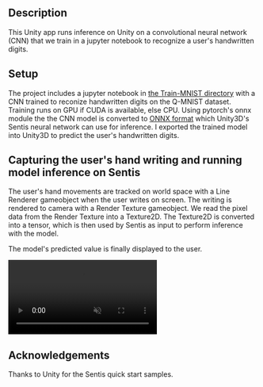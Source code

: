 ## Description
This Unity app runs inference on Unity on a convolutional neural network (CNN) that we train in a jupyter notebook to recognize a user's handwritten digits. 

## Setup
The project includes a jupyter notebook in [the Train-MNIST directory](https://github.com/sergiosolorzano/qmnist-unity-sentis-nn/tree/main/Train-MNIST) with a CNN trained to reconize handwritten digits on the Q-MNIST dataset. Training runs on GPU if CUDA is available, else CPU. Using pytorch's onnx module the the CNN model is converted to [ONNX format](https://docs.unity3d.com/Packages/com.unity.sentis@1.3/manual/convert-a-file-to-onnx.html#:~:text=Converting%20PyTorch%20files%20to%20ONNX&text=You%20will%20need%20to%20first,not%20contain%20the%20model%20graph.) which Unity3D's Sentis neural network can use for inference. I exported the trained model into Unity3D to predict the user's handwritten digits.

## Capturing the user's hand writing and running model inference on Sentis
The user's hand movements are tracked on world space with a Line Renderer gameobject when the user writes on screen. The writing is rendered to camera with a Render Texture gameobject. We read the pixel data from the Render Texture into a Texture2D. The Texture2D is converted into a tensor, which is then used by Sentis as input to perform inference with the model.

The model's predicted value is finally displayed to the user.

<video src="https://github.com/user-attachments/assets/1bc558f5-4936-41f7-8301-1e964bed4fa6" controls="controls" muted="muted" playsinline="playsinline">
      </video>


## Acknowledgements
Thanks to Unity for the Sentis quick start samples.

